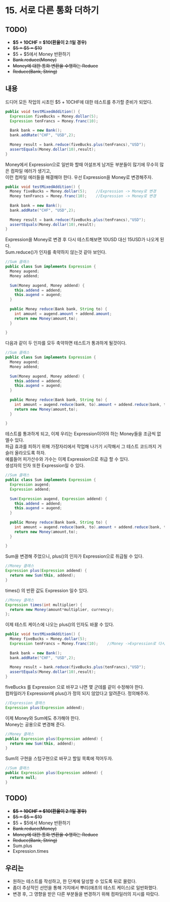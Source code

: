 # 15. 서로 다른 통화 더하기
## TODO)
 - **$5 + 10CHF = $10(환율이 2:1일 경우)**
 - ~~$5 + $5 = $10~~
 - $5 + $5에서 Money 반환하기
 - ~~Bank.reduce(Money)~~
 - ~~Money에 대한 통화 변환을 수행하는 Reduce~~
 - ~~Reduce(Bank, String)~~

## 내용
드디어 모든 작업의 시초인 $5 + 10CHF에 대한 테스트를 추가할 준비가 되었다.

```JAVA
public void testMixedAddition() {
  Expression fiveBucks = Money.dollar(5);
  Expression tenFrancs = Money.franc(10);
  
  Bank bank = new Bank();
  bank.addRate("CHF", "USD",2);
  
  Money result = bank.reduce(fiveBucks.plus(tenFrancs),"USD");
  assertEquals(Money.dollar(10),result);
}
```

Money에서 Expression으로 일반화 할때 어설프게 남겨둔 부분들이 많기에 무수히 많은 컴파일 에러가 생기고,  
이런 컴파일 에러들을 해결해야 한다. 우선 Expression을 Money로 변경해주자.
```JAVA
public void testMixedAddition() {
  Money fiveBucks = Money.dollar(5);    //Expression -> Money로 변경
  Money tenFrancs = Money.franc(10);    //Expression -> Money로 변경
  
  Bank bank = new Bank();
  bank.addRate("CHF", "USD",2);
  
  Money result = bank.reduce(fiveBucks.plus(tenFrancs),"USD");
  assertEquals(Money.dollar(10),result);
}
```

Expression을 Money로 변경 후 다시 테스트해보면 10USD 대신 15USD가 나오게 된다.  
Sum.reduce()가 인자를 축약하지 않는것 같아 보인다.
```JAVA
//Sum 클래스
public class Sum implements Expression {
  Money augend;
  Money addend;
  
  Sum(Money augend, Money addend) {
    this.addend = addend;
    this.augend = augend;
  }
  
  public Money reduce(Bank bank, String to) {
    int amount = augend.amount + addend.amount;
    return new Money(amount,to);
  }
  
}
```

다음과 같이 두 인자를 모두 축약하면 테스트가 통과하게 될것이다.
```JAVA
//Sum 클래스
public class Sum implements Expression {
  Money augend;
  Money addend;
  
  Sum(Money augend, Money addend) {
    this.addend = addend;
    this.augend = augend;
  }
  
  public Money reduce(Bank bank, String to) {
    int amount = augend.reduce(bank, to).amount + addend.reduce(bank, to).amount;
    return new Money(amount,to);
  }
  
}
```

테스트를 통과하게 되고, 이제 우리는 Expression이어야 하는 Money들을 조금씩 없엘수 있다.  
파급 효과를 피하기 위해 가장자리에서 작업해 나가기 시작해서 그 테스트 코드까지 거슬러 올라오도록 하자.  
예를들어 피가산수와 가수는 이제 Expression으로 취급 할 수 있다.  
생성자의 인자 또한 Expression일 수 있다.
```JAVA
//Sum 클래스
public class Sum implements Expression {
  Expression augend;
  Expression addend;
  
  Sum(Expression augend, Expression addend) {
    this.addend = addend;
    this.augend = augend;
  }
  
  public Money reduce(Bank bank, String to) {
    int amount = augend.reduce(bank, to).amount + addend.reduce(bank, to).amount;
    return new Money(amount,to);
  }
  
}
```

Sum을 변경해 주었으니, plus()의 인자가 Expression으로 취급될 수 있다.
```JAVA
//Money 클래스
Expression plus(Expression addend) {
  return new Sum(this, addend);
}
```

times() 의 반환 값도 Expression 일수 있다.
```JAVA
//Money 클래스
Expression times(int multiplier) {
  return new Money(amount*multiplier, currency);
};
```

이제 테스트 케이스에 나오는 plus()의 인자도 바꿀 수 있다.
```JAVA
public void testMixedAddition() {
  Money fiveBucks = Money.dollar(5);
  Expression tenFrancs = Money.franc(10);    //Money ->Expression로 다시 변경
  
  Bank bank = new Bank();
  bank.addRate("CHF", "USD",2);
  
  Money result = bank.reduce(fiveBucks.plus(tenFrancs),"USD");
  assertEquals(Money.dollar(10),result);
}
```

fiveBucks 를 Expression 으로 바꾸고 나면 몇 군데를 같이 수정해야 한다.  
컴파일러가 Expression에 plus()가 정의 되지 않았다고 알려준다. 정의해주자.
```JAVA
//Expression 클래스
Expression plus(Expression addend);
```

이제 Money와 Sum에도 추가해야 한다.  
Money는 공용으로 변경해 준다.
```JAVA
//Money 클래스
public Expression plus(Expression addend) {
  return new Sum(this, addend);
}
```

Sum의 구현을 스텁구현으로 바꾸고 할일 목록에 적어두자.

```JAVA
//Sum 클래스
public Expression plus(Expression addend) {
  return null;
}
```
## TODO)
 - ~~**$5 + 10CHF = $10(환율이 2:1일 경우)**~~
 - ~~$5 + $5 = $10~~
 - $5 + $5에서 Money 반환하기
 - ~~Bank.reduce(Money)~~
 - ~~Money에 대한 통화 변환을 수행하는 Reduce~~
 - ~~Reduce(Bank, String)~~
 - Sum.plus
 - Expression.times

## 우리는
 - 원하는 테스트를 작성하고, 한 단계에 달성할 수 있도록 뒤로 물렀다.
 - 좀더 추상적인 선언을 통해 가지에서 뿌리(애초의 테스트 케이스)로 일반화했다.
 - 변경 후, 그 영향을 받은 다른 부분들을 변경하기 위해 컴파일러의 지시를 따랐다.
